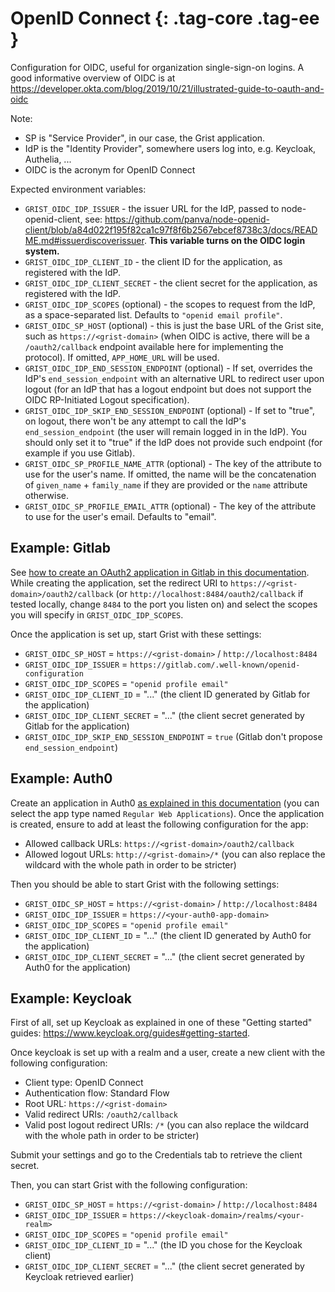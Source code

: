 OpenID Connect {: .tag-core .tag-ee }
====

Configuration for OIDC, useful for organization single-sign-on logins.
A good informative overview of OIDC is at <https://developer.okta.com/blog/2019/10/21/illustrated-guide-to-oauth-and-oidc>

Note:

  * SP is "Service Provider", in our case, the Grist application.
  * IdP is the "Identity Provider", somewhere users log into, e.g. Keycloak, Authelia, ...
  * OIDC is the acronym for OpenID Connect

Expected environment variables:

  * `GRIST_OIDC_IDP_ISSUER` - the issuer URL for the IdP, passed to node-openid-client, see: <https://github.com/panva/node-openid-client/blob/a84d022f195f82ca1c97f8f6b2567ebcef8738c3/docs/README.md#issuerdiscoverissuer>.
    **This variable turns on the OIDC login system.**
  * `GRIST_OIDC_IDP_CLIENT_ID` - the client ID for the application, as registered with the IdP.
  * `GRIST_OIDC_IDP_CLIENT_SECRET` - the client secret for the application, as registered with the IdP.
  * `GRIST_OIDC_IDP_SCOPES` (optional) - the scopes to request from the IdP, as a space-separated list. Defaults to `"openid email profile"`.
  * `GRIST_OIDC_SP_HOST` (optional) - this is just the base URL of the Grist site,
    such as `https://<grist-domain>` (when OIDC is active, there will
	be a `/oauth2/callback` endpoint available here for implementing the protocol).
	If omitted, `APP_HOME_URL` will be used.
  * `GRIST_OIDC_IDP_END_SESSION_ENDPOINT` (optional) - If set, overrides the IdP's `end_session_endpoint` with
    an alternative URL to redirect user upon logout (for an IdP that has a logout endpoint but does not support
    the OIDC RP-Initiated Logout specification).
  * `GRIST_OIDC_IDP_SKIP_END_SESSION_ENDPOINT` (optional) -  If set to "true", on logout, there won't be
    any attempt to call the IdP's `end_session_endpoint` (the user will remain logged in in the IdP).
    You should only set it to "true" if the IdP does not provide such endpoint (for example if you use Gitlab).
  * `GRIST_OIDC_SP_PROFILE_NAME_ATTR` (optional) - The key of the attribute to use for the user's name. If omitted,
    the name will be the concatenation of `given_name` + `family_name` if they are provided or the `name` attribute otherwise.
  * `GRIST_OIDC_SP_PROFILE_EMAIL_ATTR` (optional) - The key of the attribute to use for the user's email. Defaults to "email".

## Example: Gitlab

See [how to create an OAuth2 application in Gitlab in this documentation](https://docs.gitlab.com/ee/integration/oauth_provider.html). While creating the application, set the redirect URI to `https://<grist-domain>/oauth2/callback` (or `http://localhost:8484/oauth2/callback` if tested locally, change `8484` to the port you listen on) and select the scopes you will specify in `GRIST_OIDC_IDP_SCOPES`.

Once the application is set up, start Grist with these settings:

 - `GRIST_OIDC_SP_HOST` = `https://<grist-domain>` / `http://localhost:8484`
 - `GRIST_OIDC_IDP_ISSUER` = `https://gitlab.com/.well-known/openid-configuration`
 - `GRIST_OIDC_IDP_SCOPES` = `"openid profile email"`
 - `GRIST_OIDC_IDP_CLIENT_ID` = "..." (the client ID generated by Gitlab for the application)
 - `GRIST_OIDC_IDP_CLIENT_SECRET` = "..." (the client secret generated by Gitlab for the application)
 - `GRIST_OIDC_IDP_SKIP_END_SESSION_ENDPOINT` = `true` (Gitlab don't propose `end_session_endpoint`)

## Example: Auth0

Create an application in Auth0 [as explained in this documentation](https://auth0.com/docs/get-started/auth0-overview/create-applications) (you can select the app type named `Regular Web Applications`). Once the application is created, ensure to add at least the following configuration for the app:

 * Allowed callback URLs: `https://<grist-domain>/oauth2/callback`
 * Allowed logout URLs: `http://<grist-domain>/*` (you can also replace the wildcard with the whole path in order to be stricter)

Then you should be able to start Grist with the following settings:

 - `GRIST_OIDC_SP_HOST` = `https://<grist-domain>` / `http://localhost:8484`
 - `GRIST_OIDC_IDP_ISSUER` = `https://<your-auth0-app-domain>`
 - `GRIST_OIDC_IDP_SCOPES` = `"openid profile email"`
 - `GRIST_OIDC_IDP_CLIENT_ID` = "..." (the client ID generated by Auth0 for the application)
 - `GRIST_OIDC_IDP_CLIENT_SECRET` = "..." (the client secret generated by Auth0 for the application)

## Example: Keycloak

First of all, set up Keycloak as explained in one of these "Getting started" guides: <https://www.keycloak.org/guides#getting-started>.

Once keycloak is set up with a realm and a user, create a new client with the following configuration:

 - Client type: OpenID Connect
 - Authentication flow: Standard Flow
 - Root URL: `https://<grist-domain>`
 - Valid redirect URIs: `/oauth2/callback`
 - Valid post logout redirect URIs: `/*` (you can also replace the wildcard with the whole path in order to be stricter)

Submit your settings and go to the Credentials tab to retrieve the client secret.

Then, you can start Grist with the following configuration:

 - `GRIST_OIDC_SP_HOST` = `https://<grist-domain>` / `http://localhost:8484`
 - `GRIST_OIDC_IDP_ISSUER` = `https://<keycloak-domain>/realms/<your-realm>`
 - `GRIST_OIDC_IDP_SCOPES` = `"openid profile email"`
 - `GRIST_OIDC_IDP_CLIENT_ID` = "..." (the ID you chose for the Keycloak client)
 - `GRIST_OIDC_IDP_CLIENT_SECRET` = "..." (the client secret generated by Keycloak retrieved earlier)
